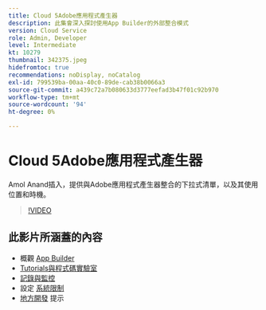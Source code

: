 ```yaml
---
title: Cloud 5Adobe應用程式產生器
description: 此集會深入探討使用App Builder的外部整合模式
version: Cloud Service
role: Admin, Developer
level: Intermediate
kt: 10279
thumbnail: 342375.jpeg
hidefromtoc: true
recommendations: noDisplay, noCatalog
exl-id: 799539ba-00aa-40c0-89de-cab38b0066a3
source-git-commit: a439c72a7b080633d3777eefad3b47f01c92b970
workflow-type: tm+mt
source-wordcount: '94'
ht-degree: 0%

---
```


# Cloud 5Adobe應用程式產生器

Amol Anand插入，提供與Adobe應用程式產生器整合的下拉式清單，以及其使用位置和時機。

>[!VIDEO](https://video.tv.adobe.com/v/342375?quality=12&learn=on)

## 此影片所涵蓋的內容

+ 概觀 [App Builder](https://developer.adobe.com/app-builder/docs/overview/)
+ [Tutorials與程式碼實驗室](https://developer.adobe.com/app-builder/docs/resources/)
+ [記錄與監控](https://adobedocs.github.io/adobeio-runtime/guides/logging_monitoring.html#retrieving-activations-for-blocking-successful-calls)
+ 設定 [系統限制](https://adobedocs.github.io/adobeio-runtime/guides/system_settings.html)
+ [地方開發](https://developer.adobe.com/app-builder/docs/resources/debugging/) 提示
